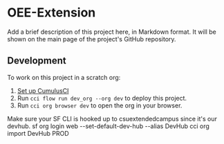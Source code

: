 # OEE-Extension

Add a brief description of this project here, in Markdown format.
It will be shown on the main page of the project's GitHub repository.

## Development

To work on this project in a scratch org:

1. [Set up CumulusCI](https://cumulusci.readthedocs.io/en/latest/tutorial.html)
2. Run `cci flow run dev_org --org dev` to deploy this project.
3. Run `cci org browser dev` to open the org in your browser.

Make sure your SF CLI is hooked up to csuextendedcampus since it's our devhub.
sf org login web --set-default-dev-hub --alias DevHub
cci org import DevHub PROD